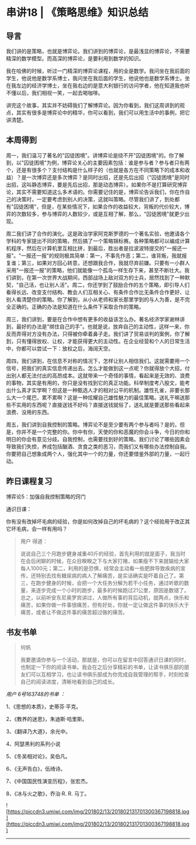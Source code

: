# 串讲18 | 《策略思维》知识总结

## 导言

我们讲的是策略，也就是博弈论。我们讲到的博弈论，是最浅显的博弈论，不需要精深的数学模型。而高深的博弈论，是要利用到数学的知识。

我在哈佛的时候，听过一门精深的博弈论课程，用的全是数学。我问坐在我前面的学生，他说他是数学系博士，我问坐在我后面的学生，他说他也是数学系博士。坐在我左边的经济学博士，坐在我右边的是意大利银行的访问学者，他在知道我也听不懂以后，我们相视一笑，一起去喝咖啡。

讲完这个故事，其实并不妨碍我们了解博弈论。因为你看到，我们这周讲到的观点，其实有很多是博弈论中的精华，你可以看到，我们可以用生活中的事例，把它讲清楚。

## 本周得到

周一，我们温习了著名的"囚徒困境"。讲博弈论是绕不开"囚徒困境"的。你了解到，以"囚徒困境"为例，博弈论关心的主要因素包括：谁是参与者？参与者只有两个，还是有很多个？支付结构是什么样子的（也就是各方在不同策略下的成本和收益）？是一次博弈还是多次博弈？是同时出招，还是先后出招（"囚徒困境"是同时出招，这叫静态博弈，要是先后出招，那是动态博弈）。如果你不是打算研究博弈论，其实不需要知道这么多术语的。你需要记住的是，博弈论告诉我们，你在作自己的决策时，一定要考虑到别人的决策，这就叫策略。尽管我们讲了，到处都有"囚徒困境"，但是，在某些情况下，如果合作的收益较大，背叛的代价较大，博弈的次数较多，参与博弈的人数较少，或是互相了解，那么，"囚徒困境"就更少出现。

周二我们讲了合作的演化。这是政治学家阿克斯罗德的一个著名实验，他邀请各个学科的专家提出不同的策略，然后搞了一个策略锦标赛。各种策略都可以编成计算机程序，然后在计算机里互相比拼，到最后，胜出者是拉波波特提交的"一报还一报"。"一报还一报"的规则极其简单：第一，不事先作恶；第二，谁背叛，我就报复谁；第三，如果对方回心转意，还想跟我合作，我就尽弃前嫌。只要有一小群人采用"一报还一报"的策略，他们就能像一个孤岛一样生存下来，甚至不断壮大。我们讲到，在第一次世界大战期间，西部战场上敌对双方的士兵，居然找到了一种默契，"自己活，也让别人活"。周二，你还学到了鼓励合作的五个策略，即引导人们看得长远、改变支付结构、教会人们互相关心、有条件合作比无条件合作更好、让别人看清楚你的策略。你了解到，从小从老师和家长那里学到的与人为善，是不完全正确的。正确的办法是知道在什么条件下采取合作的策略。

周三，我们讲到，要是在合作中想有更多的收益该怎么办。著名经济学家谢林讲到，最好的办法是"绑住自己的手"。也就是说，放弃自己的主动性，这样一来，你反而弄得对方没有办法，只得被你牵着鼻子走。我们讲了贸易谈判的案例，你了解到，只有懂得放权、让权，才能获得更大的主动性。在企业经营和个人的日常生活中，你都可以尝试一下：放权之后，海阔天空。

周四，我们讲到，在信息不对称的情况下，怎样让别人相信我们。这就需要用一个信号，把我们的真实信息传递出去。怎么才能做到这一点呢？你就得放个大招，付出别人都无法付出的高昂成本。这就带来一个奇怪的事情，看起来是无效的、浪费的事物，其实是有用的，你只是没有找到它的真正功能。科举制度考八股文，能考出什么真才实学啊？但这是一种甄选人才的相对公平的机制。雄性孔雀，非要长那么大一个尾巴，累不累啊？这是一种炫耀自己雄性魅力的最佳策略。送礼干嘛送那些不实用的东西呢？直接送钱不好吗？直接送钱就俗了，送礼就是要送那些看起来浪费、没用的东西。

周五，我们讲到自我控制的策略。博弈论不是至少要有两个参与者吗？是的，但是，你并不是一个完整的你。你中有你，天使的你和恶魔的你会斗争，今日的你和明日的你会有意见分歧。自我控制，也需要找到好的策略。我们讨论了哪些因素会导致我们失控，养成包括酗酒、贪食之类的恶习，而我们又有哪些办法控制自我。你要把自己想象成两个人，强化其中一个的力量，你还要借鉴外部的力量，一起行动。

## 昨日课程复习

博弈论5：加强自我控制策略的窍门

通识日课：

你有没有改掉坏毛病的经验，你是如何改掉自己的坏毛病的？这个经验用于改正其它坏毛病，会一样有用吗？

> 用户 得道：
> 
> 说说自己三个月跑步健身减重40斤的经验，首先利用的就是面子，我当时在会后闲聊的时候，在众目睽睽之下与大家打赌，如果瘦不下来就输给大家每人1000元；第二，利用的是恐惧，经常会主动看一些肥胖导致疾病的宣传，还特别去找有糖尿病的病人了解痛苦，是实话确实是吓着自己了。第三，在跑步健身的时候，会把一个大任务分解为若干小任务，通过听歌的数量，来逐步完成一个小时的跑步，最多的时候跑过21公里，原因是数错了。     总之，以前听安东尼奥罗宾讲过，人做所有事的背后动机，就两点，快乐和痛苦，如果你做一件事很痛苦，但有好处，你就一定让做这件事的快乐大于痛苦，或者让不做这件事的痛苦超过做的痛苦。

## 书友书单

> 何帆
> 
> 我要邀请你参与一个活动，那就是，你可以在留言中回答通识日课的同时，也制定一下你的阅读书单。我会在之后分享精彩的书单，让读书俱乐部的朋友们可以互相学习，也让读书俱乐部成为你完成自我管理的帮手，时刻检查自己的阅读进度，清晰地看到自己的成长。

 *用户 6号163748的书单 ：*  

1、《思想的本质》，史蒂芬·平克。

2、《教养的迷思》，朱迪斯·哈里斯。

3、《翻译乃大道》，余光中。

4、阿瑟黑利的系列小说

5、《冬吴相对论》，吴伯凡。

6、《无声告白》，伍绮诗。

7、《中国国民性演变历程》，张宏杰。

8、《冰与火之歌》，乔治·R. R. 马丁。

![https://piccdn3.umiwi.com/img/201802/13/201802131701300367198818.jpg](https://piccdn3.umiwi.com/img/201802/13/201802131701300367198818.jpg)

---
